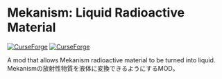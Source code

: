 # Mekanism: Liquid Radioactive Material
<a href="https://www.curseforge.com/minecraft/mc-mods/mekanism-liquid-radioactive-material"><img alt="CurseForge" src="https://cf.way2muchnoise.eu/versions/1145931.svg"></a>
<a href="https://www.curseforge.com/minecraft/mc-mods/mekanism-liquid-radioactive-material"><img alt="CurseForge" src="https://cf.way2muchnoise.eu/1145931.svg"></a>

A mod that allows Mekanism radioactive material to be turned into liquid.  
Mekanismの放射性物質を液体に変換できるようにするMOD。
